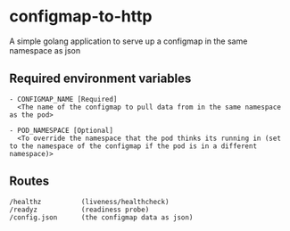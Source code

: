 # configmap-to-http

A simple golang application to serve up a configmap in the same namespace as json

## Required environment variables
```
- CONFIGMAP_NAME [Required]
  <The name of the configmap to pull data from in the same namespace as the pod>

- POD_NAMESPACE [Optional]
  <To override the namespace that the pod thinks its running in (set to the namespace of the configmap if the pod is in a different namespace)>
```

## Routes
```
/healthz          (liveness/healthcheck)
/readyz           (readiness probe)
/config.json      (the configmap data as json)
```